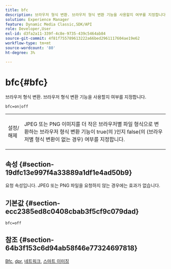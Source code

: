 ```yaml
---
title: bfc
description: 브라우저 형식 변환. 브라우저 형식 변환 기능을 사용할지 여부를 지정합니다.
solution: Experience Manager
feature: Dynamic Media Classic,SDK/API
role: Developer,User
exl-id: d3fa2a11-339f-4c8e-9735-439c5464ab84
source-git-commit: 4f81f755789613222a66bed2961117604ae19e62
workflow-type: tm+mt
source-wordcount: '80'
ht-degree: 3%

---
```


# bfc{#bfc}

브라우저 형식 변환. 브라우저 형식 변환 기능을 사용할지 여부를 지정합니다.

`bfc=on|off`

<table id="simpletable_2D23B1B282CD4216AB5BE7E7430D1B3F"> 
 <tr class="strow"> 
  <td class="stentry"> <p> <span class="codeph"> 설정/해제 </span> </p> </td> 
  <td class="stentry"> <p>JPEG 또는 PNG 이미지를 더 작은 브라우저별 파일 형식으로 변환하는 브라우저 형식 변환 기능이 true(<span class="codeph">의 </span>)인지 false(<span class="codeph">의 </span>(브라우저별 형식 변환이 없는 경우) 여부를 지정합니다. </p> </td> 
 </tr> 
</table>

## 속성 {#section-19dfc13e997f4a33889a1df1e4ad50b9}

요청 속성입니다. JPEG 또는 PNG 파일을 요청하지 않는 경우에는 효과가 없습니다.

## 기본값 {#section-ecc2385ed8c0408cbab3f5cf9c079dad}

`bfc=off`

## 참조 {#section-64b3f153c6d94ab58f46e77324697818}

[Bfc](../../../../../is-api/image-catalog/image-serving-api-ref/c-image-catalog-reference/c-attributes-reference/r-bfc.md#reference-5217a41d9d7447d6b0624077eb38d3de), [dpr](/help/aem-is-ir-api/is-api/http-ref/image-serving-api-ref/c-http-protocol-reference/c-command-reference/r-dpr.md), [네트워크](/help/aem-is-ir-api/is-api/http-ref/image-serving-api-ref/c-http-protocol-reference/c-command-reference/r-network.md), [스마트 이미징](https://experienceleague.adobe.com/docs/experience-manager-cloud-service/content/assets/dynamicmedia/imaging-faq.html?lang=ko)
